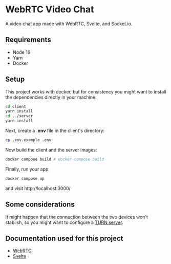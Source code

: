 # WebRTC Video Chat

A video chat app made with WebRTC, Svelte, and Socket.io.

## Requirements

- Node 16
- Yarn
- Docker

## Setup

This project works with docker, but for consistency you might want to install the dependencies directly in your machine:

```bash
cd client
yarn install
cd ../server
yarn install
```

Next, create a **.env** file in the client's directory:
```bash
cp .env.example .env
````

Now build the client and the server images:

```bash
docker compose build # docker-compose build
```

Finally, run your app:

```bash
docker compose up
```

and visit http://localhost:3000/

## Some considerations

It might happen that the connection between the two devices won't stablish, so you might want to configure a [TURN server](https://webrtc.org/getting-started/turn-server).

## Documentation used for this project
- [WebRTC](https://webrtc.org/)
- [Svelte](https://svelte.dev/)